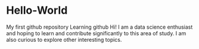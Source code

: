 # Hello-World
My first github repository
Learning github 
Hi! 
I am a data science enthusiast and hoping to learn and contribute significantly to this area of study.
I am also curious to explore other interesting topics. 
